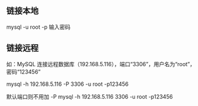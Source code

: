 ## 链接本地
mysql -u root -p 
输入密码

## 链接远程
如：MySQL 连接远程数据库（192.168.5.116），端口“3306”，用户名为“root”，密码“123456”

mysql -h 192.168.5.116 -P 3306 -u root -p123456

默认端口则不用加 -P
mysql -h 192.168.5.116 3306 -u root -p123456

